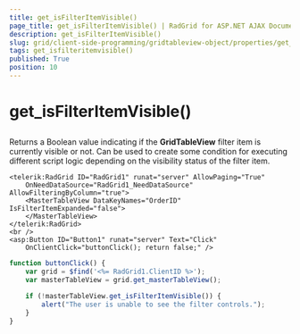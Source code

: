 ```yaml
---
title: get_isFilterItemVisible()
page_title: get_isFilterItemVisible() | RadGrid for ASP.NET AJAX Documentation
description: get_isFilterItemVisible()
slug: grid/client-side-programming/gridtableview-object/properties/get_isfilteritemvisible()
tags: get_isfilteritemvisible()
published: True
position: 10
---
```


# get_isFilterItemVisible()



## 

Returns a Boolean value indicating if the **GridTableView** filter item is currently visible or not. Can be used to create some condition for executing different script logic depending on the visibility status of the filter item.

````ASP.NET
<telerik:RadGrid ID="RadGrid1" runat="server" AllowPaging="True"
    OnNeedDataSource="RadGrid1_NeedDataSource" AllowFilteringByColumn="true">
    <MasterTableView DataKeyNames="OrderID" IsFilterItemExpanded="false">
    </MasterTableView>
</telerik:RadGrid>
<br />
<asp:Button ID="Button1" runat="server" Text="Click"
    OnClientClick="buttonClick(); return false;" />
````



````JavaScript
function buttonClick() {
    var grid = $find('<%= RadGrid1.ClientID %>');
    var masterTableView = grid.get_masterTableView();

    if (!masterTableView.get_isFilterItemVisible()) {
        alert("The user is unable to see the filter controls.");
    }
}
````


